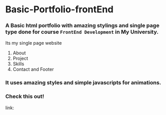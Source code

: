 # Basic-Portfolio-frontEnd
 ### A Basic html portfolio with amazing stylings and single page type done for course `FrontEnd Development` in My University.
Its my single page website
  1) About  
  2) Project
  3) Skills 
  4) Contact and Footer
  
### It uses amazing styles and simple javascripts for animations.
### Check this out!
link:  
<!-- https://github.com/theFutureGuy/Basic-Portfolio-frontEnd.git -->

